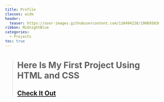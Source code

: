 ```yaml
---
title: Profile
classes: wide
header:
  teaser: https://user-images.githubusercontent.com/110494228/198695830-d25b56e1-0795-4e58-96d6-3766341a1173.jpg
ribbon: MidnightBlue
categories:
  - Projects
toc: true
---
```


> # Here Is My First Project Using HTML and CSS 
> ## [Check It Out](https://mohamedadel6.github.io/Profile/)
